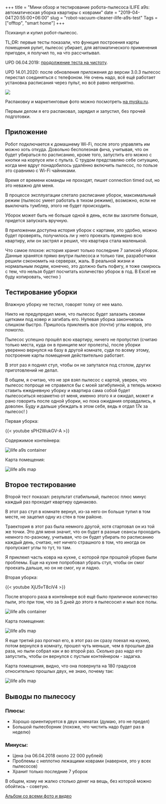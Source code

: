 +++
title = "Мини обзор и тестирование робота-пылесоса ILIFE a9s: автоматическая уборка квартиры с коврами"
date = "2019-04-04T20:55:00+06:00"
slug = "robot-vacuum-cleaner-ilife-a9s-test"
Tags = ["offtop", "smart home"]
+++

Психанул и купил робот-пылесос.

TL;DR: первые тесты показали, что функция построения карты помещения рулит, пылесос убирает, для автоматического применения пригоден, я получил то, на что рассчитывал.

UPD 06.04.2019: [продолжение теста на чистоту](/blog/2019/04/06/ilife-a9s-stress-test/).

UPD 14.01.2020: после обновления приложения до версии 3.0.3 пылесос перестал соединяться с телефоном. Не очень надо, всё ещё работает установка расписания через пульт, но всё равно неприятно.

<img src="/images/2019-04/ilife-a9s.jpg" />
<!--more-->

Распаковку и маркетинговые фото можно посмотреть [на mysku.ru](htвtps://mysku.ru/blog/aliexpress/71578.html).

Первым делом я его распаковал, зарядил и запустил, без прочей подготовки.

## Приложение
Робот подключается к домашнему Wi-Fi, после этого управлять им можно хоть откуда. Довольно бесполезная фича, учитывая, что он будет убираться по расписанию, кроме того, запустить его можно с кнопки на корпусе или с пульта. С трудом представляю себе ситуацию, когда мне вдруг понадобилось удалённо включить пылесос, по пользе это сравнимо с Wi-Fi чайниками.

Время от времени команды не проходят, пишет connection timed out, но это неважно для меня.

В процессе эксплуатации слетало расписание уборок, максимальный режим (пылесос умеет работать в тихом режиме), возможно, если не выключать тумблер, этого не будет происходить.

Уборок может быть не больше одной в день, если вы захотите больше, придется запускать вручную.

В приложении доступна история уборок с картами, это удобно, можно будет проверять, получилось ли у него проехать примерно всю квартиру, или он застрял и решил, что квартира стала маленькой.

Что самое плохое: история хранит только последние 7 записей уборок. Данные хранятся прямо внутри пылесоса и только там, разработчики решили сэкономить на серверах, жаль.
В реальной жизни и нормальным людям, конечно, это должно быть пофигу, я тоже смирюсь с тем, что нельзя будет посчитать количество уборок в год. В Excel не буду копировать, честно )

## Тестирование уборки

Влажную уборку не тестил, говорят толку от нее мало.

Никто не предупредил меня, что пылесос будет залазить своими щетками под ковер и загибать его. Нулевая уборка закончилась слишком быстро. Пришлось приклеить все (почти) углы ковров, это помогло.

Пылесос успешно прошёл всю квартиру, ничего не пропустил (считаю только места, куда он в принципе мог пролезть), после уборки уверенно вернулся на базу в другой комнате, судя по всему этому, построение карты помещения действительно работает.

В этот раз я поднял стул, чтобы он не запутался под столом, других приготовлений не делал.

В общем, я считаю, что не зря взял пылесос с картой, уверен, что пылесос попроще не справился бы с моей загибулиной, а теперь можно ставить ежедневную уборку и квартира сама собой будет пылесоситься незаметно от меня, именно этого я и ожидал, может и рано говорить после одной уборки, но пока ожидания оправдались, я доволен. Буду и дальше убеждать в этом себя, ведь я отдал 17к за пылесос! )

Первая уборка:

{{< youtube sPH2WukGV-A >}}

Содержимое контейнера:

<img src="https://lh3.googleusercontent.com/SRHwPSVxiXgn52IFhFwt9kvym2dX3-H0NZQnbTHmkTc6vykD1NKP14aVEHnz21Ux3_BZdBURW3zrbDPiYJcgzlGSfinF7BQxEnqaR0HJ8x9_IRQuS7gzxEFBb5VAAQcJ5iDPWU64wtr7jerSQO-Y_U8XFCXMs41IWbyd59rne2VB4ssHnVx13mQTpgiU0wfpT8BNCE2pk-Mq1EVjNmF3K9YhYneUEnmRBlEfxvpw_njKpNhdg1K9w_EgN7yKVtU6NIijDCqKAygEYE7UtMV4rY_dfMyOnh71jUxQfsM585s6LatLaeldTF39Wp-fDVqYm8DOGQWxhi6oaxHOQJexEaaeFRnWaDbwyM1HhsIJIVcfSInIEzirapRmtghTrugkgHdPLo86VVJUPb2vXSZyh9KYWDl40-zoe9e5u_Ac8qLL7qqAXdNn3wTI3k22XE3MvohYUeR2XsPphhM6AxI9gY_YtiyGSWNg3QoRpCLKG6YjPG8M9fc8trk_uFaSxGOp6Acl6FL3UA5encmAQsGV6GZFnkda7itnCHPWpfBjB3vaN02gNd7mGHDqG-48Ivy1NRfp_Le1qrOY6_DmylJJplUYQNLaTQdhxoCg9lhbgVQ-XsFABQLxi_x8wQ1W5AmAspTd8pv-Nq4DXfrfIcRY6MHLu5ScIsI=w1738-h1304-no" alt="ilife a9s container"/>

Карта помещения:

<img src="https://lh3.googleusercontent.com/dPswt5jt8ps6TaK7_BqU0AiEIk7dZE2OgVEo8dKjMYvrQFYaDn41lh4YcAOu3D7xI5lTsFPVoa4u4GFrfnCbk5p8cFXZJQD7AsikOiDXW7BcD4d7KuTcR2wdnVVdFTcsDc6Xnp9RNvyrgjQ-V5YJL1D3wXweMNLDe3R8c4uB7ZX9bZqNqtraIudock7AukKoYcvI1oJ0lIwv7cQJHjmMIRnQI8Y0iwOikPgmyiB7TpKrkid50roMvMqVyRRMZucGeWjcx2i3Hj6FZH0RThbP7aZgWLfnkS46auEFnZcg7nrtZWFwWvGvG6oCKJQ66pSBLFdQMYvUV803JuVN8ZA1B3iz_YKu1RAozNLFNfoJvSzvOEU9PvBmXdy5TAZrQO8LCdEFUDi4zbqKq83279foyQc99q5TwmjC698qzlsB9xBsajt1sdpNotEtE6VUqEubB8DPkSkncvRB6OHG77mJAuZn1oBo7RX25sI08UuADhWkmtMVspHQQePm-OH6c0gSDkM-Nkoe7NyRLhrUmpij9hhQZk9-pZTn079GTkerx_3ToN_vhkfpH_asuecoLxSJhg4fvGd8SCmezMU6jeZGEwTCkIh0MAMbB9ZSdnwAd4V-3AftzpgfdjTKIDOP51f9B8fUrKXFw8HrMUqZTi4TC-jPzSAgeEU=w658-h1368-no" alt="ilife a9s map"/>


## Второе тестирование

Второй тест показал: результат стабильный, пылесос плюс минус каждый раз проходит квартиру одинаково.

В этот раз стул в комнате вернул, из-за него он больше тупил в том месте, не зацепил одну из стен в том районе.

Траектория в этот раз была немного другой, хотя стартовал он из той же точки. Это для меня значит, что он будет в разные сеансы проходить немного по-разному, учитывая, что он будет убирать по расписанию каждый день, считаю, нет ничего страшного в том, что иногда он пропускает углы то тут, то там.

Я приклеил часть ковра на кухне, с которой при прошлой уборке были проблемы. Еще на кухне попробовал убрать стул, чтобы он смог проехать дальше, но он не смог, ну и ладно.

Вторая уборка:

{{< youtube XjU5vT8ciV4 >}}

После второго раза в контейнере всё ещё было приличное количество пыли, это при том, что за 5 дней до этого я пылесосил и мыл все полы.

<img src="https://lh3.googleusercontent.com/M9HeqOItQphIxb6SN-LkMtct6UEkHLJWKXWoDW02vxUHZpFd_QJHJXRwcQVWPNq4Wl1EIzngLwcbjzT4PXYSB89wtiD8vUiojL22QpLoDRvw-RZZnbmdzWKHH5RBmWpw7nYye8afkONKPBvggvO_r4sr_Uhj7hm4R8t8iWboMD5BCgKZTxlhnNbOg3rhIOGZLDSildFvfUgzHipUl93d6cs_8wGSAG1EYxXrV0tVr8PtmZxAkHTtRc4QsQ-dd8PGQyoWRR3ETkEtOzMO6MN590tFwlft15F8n1ad8tVSLGSuz__g1UYWWOm81lweHhlRrMRsbnHAzj6tsNextmJYut4e4wam1K4rqEMIL5TBCfHZNraFDkA6bHrbVS-ki79P2NSHGatMTtUvVrIRXjiv8yLixwdr65R7MrBy99LGQT1QKtZInlW_uEDSYnA1eLI2D7P7Ls9qCNFid2FxqwDV-4JrjKwnOTNxAjYSP022xSWK3pLnTxfezneDRINBJLa0-tboOPr0Ilowah8EjoHlr1S93odDylwJLKSjWlFxWsVGyaiZzWa7MJ7zazlNnWo7Y9WCRg_fKilMsGVLidsVnZ7M8dugFaSyhvmBBNhRpxhKrHevScGbB01FrP9k9nd8eWrV3rx3KMNBrqzU5DAHKVJRiMuRTwg=w1738-h1304-no" alt="ilife a9s container"/>


Карта помещения:

<img src="https://lh3.googleusercontent.com/0hb_x-tyGVCDRHjIe5dgJL_oO83On_JaIuJa8Gbwh9obrQP3xdvrpxKYx6jQBUnb9tx2VRVwJ1QmQ1jWZXay2ydCaA_DtcYXNJSa3tcqdETe7KVSjDsIPbf7K3XvuaXajkVikNxWSF6ZJJGJsnlBq486QcvSXXyfEK1p_Bv01_eKd0RXX18D11x8ueGLo8Oc-dO7U2FelF4b5zD1pEKptuFY8KhUOYz_gIQdHuCCg_nHL8_wy1uhZ2CsHUboRps6uUdLhtDrf9STJ5VOfMLSBtSuclGF5yN-HYNer8uMU9IVRgO_jiq1mO99IoExLIquC5O1BbjLY7Q0ByDUZVXlhRG9o3K9XivUbdwOhMsXmnz1wfF7-lJngtItMZpzn0AyG-EIbQ8NNfAWouXt9a2nprxOiXQQo_tmdZyuGuvaxfz9kPhJI4duHzB-qBYYMu2ty1muF-FnfEKvxzy75IaKS_eWb5fr6IASkWHxxqi5Gcx9Lgg99lgFTlbVhYTvb7GyRbp1kjShzrSsWdCrk3ETvMzExpoVug_IkhU62yYsy6Pb1917Y1KZunZVBNNWYuO8xAOzzMek0Lgb227-DO4IHl01Zcbjv7wBWiJpWwIC-mpNV2XRfrvtkVPzbIC46jVSRNi7q8IsRCLMgOY1eF1daylfEYvHb4g=w658-h1368-no" alt="ilife a9s map"/>

Я еще третий раз прогнал его, в этот раз он сразу поехал на кухню, потом вернулся в комнату, прошел чуть меньше, чем в прошлые два раза, но пыли собрал как и во второй раз. Сколько раз надо его запустить, чтобы он вернулся с пустым контейнером - задагка.

Карта помещения, видно, что она повернута на 180 градусов относительно прошлых двух, не знаю, почему так:

<img src="https://lh3.googleusercontent.com/2F1cphdwO2efhPsotuDDo6d3fQ-7ZGDlID5W7oBzIjYnXhnaG-Y5T1H0KkEikDrPTatlnTOeYYtt-EjXCcWglwK7q-JGhwbD9n1UDefDUJdXYoWdkXMaGlg4n3wsw0yn9ePGQGcKHOjoGHfZkSpQdXb-XLD3LpBFTftPdRzu-sbM4SNbwYxyK5chl4GxWdE1Uhrfg2kNbI0Xu0jMlwUaIDdrXRRBRI1kvQ8Lio03KZZIaVZd9HjbonIDyFH8OTXD9P7SaApaMYbLMtRHaF2ikSKHgUn6uDlh_fjUXIRvykVLSbH_-xW5NVNrXOErPddIWA72fqgHOtN4JuP2oKuMzjFvhyIcwpl8ZJTCIp79rIBzOKye4npPmHb4DIHi-_ZdgzdW2tKlworJEdgZFP_34ereSaLQVN6WlVij7SsS1A9VaPJYlBES-gJNl29aWfIBNRLG6omdhPehgBYschDe49gWPOnknCct55PvTllKOd0q8rt1T3mAunt8Tio2MO6uBdcWylZ_-aDB59dv2FzoXhhctA25g9_fQbWTbWTKJo26v2L7EwSRGf97dOykHs7lD6h0wLfejcCvbS-L21f8-P4YIFNw4pHkbnXKrZFNIm_JOzcLQjI6mnTvbDVr8RjxYiwyEa8Y0IKNuhsKJhPHE9-hjQTYMZU=w658-h1368-no" alt="ilife a9s map"/>

## Выводы по пылесосу

### Плюсы:
- Хорошо ориентируется в двух комнатах (думаю, это не предел)
- Большой пылесборник (похоже, что чистить надо будет раз в неделю)

### Минусы:
- Цена (на 06.04.2018 около 22 000 рублей)
- Проблемы с неплотно лежащими коврами (наверное, это у всех пылесосов)
- Хранит только последние 7 уборок

В общем, кому не жалко столько денег на вещь, без которой можно обойтись - советую.

[Альбом со всеми фото и видео](https://photos.app.goo.gl/LkNxJQyThiY1fJLz9)
